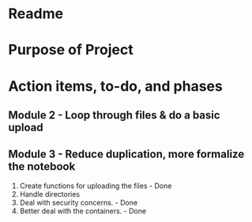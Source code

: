 # Readme

# Purpose of Project

# Action items, to-do, and phases

## Module 2 - Loop through files & do a basic upload

## Module 3 - Reduce duplication, more formalize the notebook

1. Create functions for uploading the files - Done
2. Handle directories
3. Deal with security concerns.  - Done
4. Better deal with the containers.  - Done
